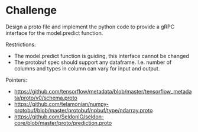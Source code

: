 # Challenge

Design a proto file and implement the python code to provide a gRPC interface
for the model.predict function.

Restrictions:
* The model.predict function is guiding, this interface cannot be changed
* The protobuf spec should support any dataframe. I.e. number of columns and types in column can vary for input and output.

Pointers:
* https://github.com/tensorflow/metadata/blob/master/tensorflow_metadata/proto/v0/schema.proto
* https://github.com/telamonian/numpy-protobuf/blob/master/protobuf/npbuf/type/ndarray.proto
* https://github.com/SeldonIO/seldon-core/blob/master/proto/prediction.proto
